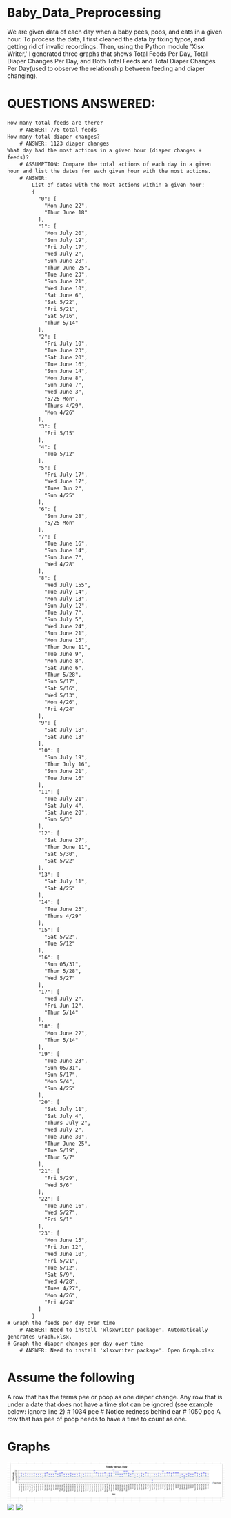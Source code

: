 # Baby_Data_Preprocessing
We are given data of each day when a baby pees, poos, and eats in a given hour. To process the data, I first cleaned the data by fixing typos, and getting rid of invalid 
recordings. Then, using the Python module 'Xlsx Writer,' I generated three graphs that shows Total Feeds Per Day, Total Diaper Changes Per Day, and Both Total Feeds and Total Diaper Changes Per Day(used to observe the relationship between feeding and diaper changing).

# QUESTIONS ANSWERED:
    How many total feeds are there?
        # ANSWER: 776 total feeds
    How many total diaper changes?
        # ANSWER: 1123 diaper changes
    What day had the most actions in a given hour (diaper changes + feeds)?
        # ASSUMPTION: Compare the total actions of each day in a given hour and list the dates for each given hour with the most actions.
        # ANSWER:
            List of dates with the most actions within a given hour:                            
            {                                         
              "0": [                                  
                "Mon June 22",                        
                "Thur June 18"                        
              ],                                      
              "1": [                                  
                "Mon July 20",                        
                "Sun July 19",                        
                "Fri July 17",                        
                "Wed July 2",                         
                "Sun June 28",                        
                "Thur June 25",                       
                "Tue June 23",                        
                "Sun June 21",                        
                "Wed June 10",                        
                "Sat June 6",                         
                "Sat 5/22",                           
                "Fri 5/21",                           
                "Sat 5/16",                           
                "Thur 5/14"                           
              ],                                      
              "2": [                                  
                "Fri July 10",                        
                "Tue June 23",                        
                "Sat June 20",                        
                "Tue June 16",                        
                "Sun June 14",                        
                "Mon June 8",                         
                "Sun June 7",                         
                "Wed June 3",                         
                "5/25 Mon",                           
                "Thurs 4/29",                         
                "Mon 4/26"                            
              ],                                      
              "3": [                                  
                "Fri 5/15"                            
              ],                                      
              "4": [                                  
                "Tue 5/12"                            
              ],                                      
              "5": [                                  
                "Fri July 17",                        
                "Wed June 17",                        
                "Tues Jun 2",                         
                "Sun 4/25"                            
              ],                                      
              "6": [                                  
                "Sun June 28",                        
                "5/25 Mon"                            
              ],                                      
              "7": [                                  
                "Tue June 16",                        
                "Sun June 14",                        
                "Sun June 7",                         
                "Wed 4/28"                            
              ],                                      
              "8": [                                  
                "Wed July 155",                       
                "Tue July 14",                        
                "Mon July 13",                        
                "Sun July 12",                        
                "Tue July 7",                         
                "Sun July 5",                         
                "Wed June 24",                        
                "Sun June 21",                        
                "Mon June 15",                        
                "Thur June 11",                       
                "Tue June 9",                         
                "Mon June 8",                         
                "Sat June 6",                         
                "Thur 5/28",                          
                "Sun 5/17",                           
                "Sat 5/16",                           
                "Wed 5/13",                           
                "Mon 4/26",                           
                "Fri 4/24"                            
              ],                                      
              "9": [                                  
                "Sat July 18",                        
                "Sat June 13"                         
              ],                                      
              "10": [                                 
                "Sun July 19",                        
                "Thur July 16",                       
                "Sun June 21",                        
                "Tue June 16"                         
              ],                                      
              "11": [                                 
                "Tue July 21",                        
                "Sat July 4",                         
                "Sat June 20",                        
                "Sun 5/3"                             
              ],                                      
              "12": [                                 
                "Sat June 27",                        
                "Thur June 11",                       
                "Sat 5/30",                           
                "Sat 5/22"                            
              ],                                      
              "13": [                                 
                "Sat July 11",                        
                "Sat 4/25"                            
              ],                                      
              "14": [                                 
                "Tue June 23",                        
                "Thurs 4/29"                          
              ],                                      
              "15": [                                 
                "Sat 5/22",                           
                "Tue 5/12"                            
              ],                                      
              "16": [                                 
                "Sun 05/31",                          
                "Thur 5/28",                          
                "Wed 5/27"                            
              ],                                      
              "17": [                                 
                "Wed July 2",                         
                "Fri Jun 12",                         
                "Thur 5/14"                           
              ],                                      
              "18": [                                 
                "Mon June 22",                        
                "Thur 5/14"                           
              ],                                      
              "19": [                                 
                "Tue June 23",                        
                "Sun 05/31",                          
                "Sun 5/17",                           
                "Mon 5/4",                            
                "Sun 4/25"                            
              ],                                      
              "20": [                                 
                "Sat July 11",                        
                "Sat July 4",                         
                "Thurs July 2",                       
                "Wed July 2",                         
                "Tue June 30",                        
                "Thur June 25",                       
                "Tue 5/19",                           
                "Thur 5/7"                            
              ],                                      
              "21": [                                 
                "Fri 5/29",                           
                "Wed 5/6"                             
              ],                                      
              "22": [                                 
                "Tue June 16",                        
                "Wed 5/27",                           
                "Fri 5/1"                             
              ],                                      
              "23": [                                 
                "Mon June 15",                        
                "Fri Jun 12",                         
                "Wed June 10",                        
                "Fri 5/21",                           
                "Tue 5/12",                           
                "Sat 5/9",                            
                "Wed 4/28",                           
                "Tues 4/27",                          
                "Mon 4/26",                           
                "Fri 4/24"                            
              ]                                       
            } 
    # Graph the feeds per day over time
        # ANSWER: Need to install 'xlsxwriter package'. Automatically generates Graph.xlsx. 
    # Graph the diaper changes per day over time
        # ANSWER: Need to install 'xlsxwriter package'. Open Graph.xlsx 

# Assume the following
A row that has the terms pee or poop as one diaper change.
Any row that is under a date that does not have a time slot can be ignored (see example below: ignore line 2)
    # 1034 pee
    # Notice redness behind ear
    # 1050 poo
A row that has pee of poop needs to have a time to count as one.

# Graphs
<img src=FeedsVersusDay.PNG>
<img src=“https://github.com/KrisKasprzak/ILI9341_t3_controls”>
<img src=“https://github.com/KrisKasprzak/ILI9341_t3_controls”>
